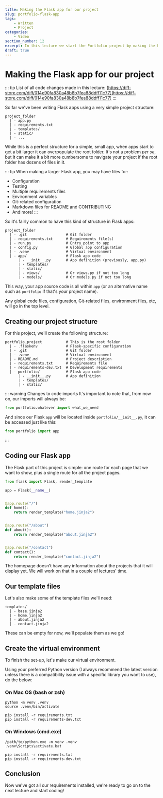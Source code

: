 ```yaml
---
title: Making the Flask app for our project
slug: portfolio-flask-app
tags:
    - Written
    - Project
categories:
    - Video
section_number: 12
excerpt: In this lecture we start the Portfolio project by making the Flask app for it.
draft: true
---
```



# Making the Flask app for our project

::: tip
List of all code changes made in this lecture: [https://diff-store.com/diff/014e90fa830a48b8b7fea88ddff11c77](https://diff-store.com/diff/014e90fa830a48b8b7fea88ddff11c77)
:::

So far we've been writing Flask apps using a very simple project structure:

```
project_folder
  | - app.py
  | - requirements.txt
  | - templates/
  | - static/
  | - ...
```

While this is a perfect structure for a simple, small app, when apps start to get a bit larger it can overpopulate the root folder. It's not a problem _per se_, but it can make it a bit more cumbersome to navigate your project if the root folder has dozens of files in it.

::: tip
When making a larger Flask app, you may have files for:

- Configuration
- Testing
- Multiple requirements files
- Environment variables
- Git-related configuration
- Markdown files for README and CONTRIBUTING
- And more!
:::

So it's fairly common to have this kind of structure in Flask apps:

```
project_folder
  | - .git                  # Git folder
  | - requirements.txt      # Requirements file(s)
  | - run.py                # Entry point to app
  | - config.py             # Global app configuration
  | - .venv                 # Virtual environment
  | - app/                  # Flask app code
      | - __init__.py       # App definition (previously, app.py)
      | - templates/
      | - static/
      | - views/            # Or views.py if not too long
      | - models/           # Or models.py if not too long
```

This way, your app source code is all within `app` (or an alternative name such as `portfolio` if that's your project name).

Any global code files, configuration, Git-related files, environment files, etc, will go in the top level.

## Creating our project structure

For this project, we'll create the following structure:

```
portfolio_project           # This is the root folder
  | - .flaskenv             # Flask-specific configuration
  | - .git                  # Git folder
  | - .venv                 # Virtual environment
  | - README.md             # Project description
  | - requirements.txt      # Requirements file
  | - requirements-dev.txt  # Development requirements
  | - portfolio/            # Flask app code
      | - __init__.py       # App definition
      | - templates/
      | - static/
```

::: warning Changes to code imports
It's important to note that, from now on, our imports will always be:

```py
from portfolio.whatever import what_we_need
```

And since our Flask `app` will be located inside `portfolio/__init__.py`, it can be accessed just like this:

```py
from portfolio import app
```
:::

## Coding our Flask app

The Flask part of this project is simple: one route for each page that we want to show, plus a single route for all the project pages.

```py
from flask import Flask, render_template

app = Flask(__name__)


@app.route("/")
def home():
    return render_template("home.jinja2")


@app.route("/about")
def about():
    return render_template("about.jinja2")


@app.route("/contact")
def contact():
    return render_template("contact.jinja2")
```

The homepage doesn't have any information about the projects that it will display yet. We will work on that in a couple of lectures' time.

## Our template files

Let's also make some of the template files we'll need:

```
templates/
  | - base.jinja2
  | - home.jinja2
  | - about.jinja2
  | - contact.jinja2
```

These can be empty for now, we'll populate them as we go!

## Create the virtual environment

To finish the set-up, let's make our virtual environment.

Using your preferred Python version (I always recommend the latest version unless there is a compatibility issue with a specific library you want to use), do the below:

### On Mac OS (bash or zsh)

```
python -m venv .venv
source .venv/bin/activate

pip install -r requirements.txt
pip install -r requirements-dev.txt
```

### On Windows (cmd.exe)

```
/path/to/python.exe -m venv .venv
.venv\Scripts\activate.bat

pip install -r requirements.txt
pip install -r requirements-dev.txt
```

## Conclusion

Now we've got all our requirements installed, we're ready to go on to the next lecture and start coding!